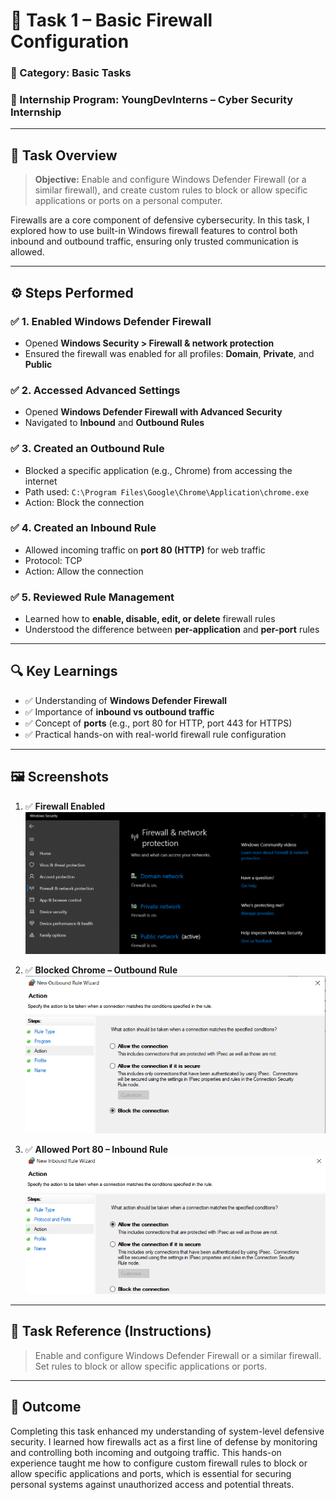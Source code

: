 # 🔐 Task 1 – Basic Firewall Configuration

### 📌 Category: Basic Tasks  
### 🏢 Internship Program: YoungDevInterns – Cyber Security Internship

---

## 🧾 Task Overview

> **Objective:** Enable and configure Windows Defender Firewall (or a similar firewall), and create custom rules to block or allow specific applications or ports on a personal computer.

Firewalls are a core component of defensive cybersecurity. In this task, I explored how to use built-in Windows firewall features to control both inbound and outbound traffic, ensuring only trusted communication is allowed.

---

## ⚙️ Steps Performed

### ✅ 1. Enabled Windows Defender Firewall
- Opened **Windows Security > Firewall & network protection**
- Ensured the firewall was enabled for all profiles: **Domain**, **Private**, and **Public**

### ✅ 2. Accessed Advanced Settings
- Opened **Windows Defender Firewall with Advanced Security**
- Navigated to **Inbound** and **Outbound Rules**

### ✅ 3. Created an Outbound Rule
- Blocked a specific application (e.g., Chrome) from accessing the internet
- Path used: `C:\Program Files\Google\Chrome\Application\chrome.exe`
- Action: Block the connection

### ✅ 4. Created an Inbound Rule
- Allowed incoming traffic on **port 80 (HTTP)** for web traffic
- Protocol: TCP
- Action: Allow the connection

### ✅ 5. Reviewed Rule Management
- Learned how to **enable, disable, edit, or delete** firewall rules
- Understood the difference between **per-application** and **per-port** rules

---

## 🔍 Key Learnings

- ✅ Understanding of **Windows Defender Firewall**
- ✅ Importance of **inbound vs outbound traffic**
- ✅ Concept of **ports** (e.g., port 80 for HTTP, port 443 for HTTPS)
- ✅ Practical hands-on with real-world firewall rule configuration

---

## 🖼️ Screenshots

1. ✅ **Firewall Enabled**
   ![Firewall Enabled](screenshots/Firewall-enabled.PNG)

2. ✅ **Blocked Chrome – Outbound Rule**
   ![Outbound Rule](screenshots/outbound-rule.PNG)

3. ✅ **Allowed Port 80 – Inbound Rule**
   ![Inbound Rule](screenshots/inbound-rule.png)

---

## 🔗 Task Reference (Instructions)

> Enable and configure Windows Defender Firewall or a similar firewall.  
> Set rules to block or allow specific applications or ports.

---

## 🎯 Outcome

Completing this task enhanced my understanding of system-level defensive security. I learned how firewalls act as a first line of defense by monitoring and controlling both incoming and outgoing traffic. This hands-on experience taught me how to configure custom firewall rules to block or allow specific applications and ports, which is essential for securing personal systems against unauthorized access and potential threats.
